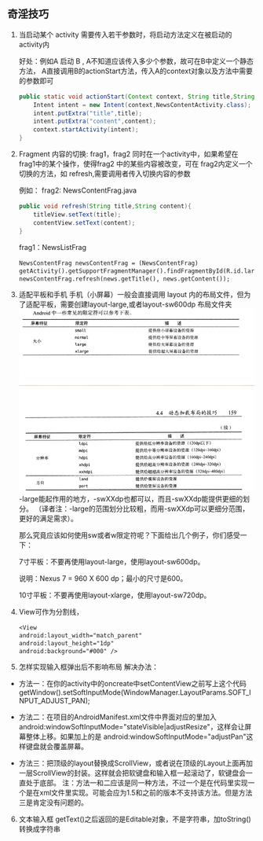 ## 奇淫技巧
1. 当启动某个 activity 需要传入若干参数时，将启动方法定义在被启动的activity内

	好处：例如A 启动 B , A不知道应该传入多少个参数，故可在B中定义一个静态方法，
		  A直接调用B的actionStart方法，传入A的context对象以及方法中需要的参数即可

	```java
	public static void actionStart(Context context, String title,String content){
        Intent intent = new Intent(context,NewsContentActivity.class);
        intent.putExtra("title",title);
        intent.putExtra("content",content);
        context.startActivity(intent);
    }
    ```
2. Fragment 内容的切换:
	frag1，frag2 同时在一个activity中，如果希望在 frag1中的某个操作，使得frag2 中的某些内容被改变，可在 frag2内定义一个 切换的方法，如 refresh,需要调用者传入切换内容的参数

	例如：
	frag2: NewsContentFrag.java
	```java
	public void refresh(String title,String content){
        titleView.setText(title);
        contentView.setText(content);
    }
    ```
   frag1：NewsListFrag
   ```
   NewsContentFrag newsContentFrag = (NewsContentFrag) getActivity().getSupportFragmentManager().findFragmentById(R.id.large_news_content_frag);
   newsContentFrag.refresh(news.getTitle(), news.getContent());
   ```
3. 适配平板和手机
   手机（小屏幕）一般会直接调用 layout 内的布局文件，但为了适配平板，需要创建layout-large,或者layout-sw600dp 布局文件夹
![Alt text](./限定符.png)
   -large能起作用的地方，-swXXdp也都可以，而且-swXXdp能提供更细的划分。 （译者注：-large的范围划分比较粗，而用-swXXdp可以更细分范围，更好的满足需求）。

	那么究竟应该如何使用sw或者w限定符呢？下面给出几个例子，你们感受一下：

	7寸平板：不要再使用layout-large，使用layout-sw600dp。

	说明：Nexus 7 = 960 X 600 dp；最小的尺寸是600。

	10寸平板：不要再使用layout-xlarge，使用layout-sw720dp。

4.  View可作为分割线，

	```
	<View
    android:layout_width="match_parent"
    android:layout_height="1dp"
    android:background="#000" />
	```


5. 怎样实现输入框弹出后不影响布局
解决办法：

- 方法一：在你的activity中的oncreate中setContentView之前写上这个代码getWindow().setSoftInputMode(WindowManager.LayoutParams.SOFT_INPUT_ADJUST_PAN);

- 方法二：在项目的AndroidManifest.xml文件中界面对应的<activity>里加入android:windowSoftInputMode="stateVisible|adjustResize"，这样会让屏幕整体上移。如果加上的是
                android:windowSoftInputMode="adjustPan"这样键盘就会覆盖屏幕。

- 方法三：把顶级的layout替换成ScrollView，或者说在顶级的Layout上面再加一层ScrollView的封装。这样就会把软键盘和输入框一起滚动了，软键盘会一直处于底部。
注：方法一和二应该是同一种方法，不过一个是在代码里实现一个是在xml文件里实现。可能会应为1.5和之前的版本不支持该方法。但是方法三是肯定没有问题的。



6. 文本输入框 getText()之后返回的是Editable对象，不是字符串，加toString() 转换成字符串

